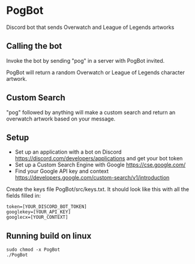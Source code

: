 # PogBot
Discord bot that sends Overwatch and League of Legends artworks

## Calling the bot
Invoke the bot by sending "pog" in a server with PogBot invited.

PogBot will return a random Overwatch or League of Legends character artwork. 

## Custom Search
"pog" followed by anything will make a custom search and return an overwatch artwork based on your message.

## Setup
- Set up an application with a bot on Discord https://discord.com/developers/applications and get your bot token
- Set up a Custom Search Engine with Google https://cse.google.com/
- Find your Google API key and context https://developers.google.com/custom-search/v1/introduction

Create the keys file PogBot/src/keys.txt. It should look like this with all the fields filled in:
```
token=[YOUR_DISCORD_BOT_TOKEN]
googlekey=[YOUR_API_KEY]
googlecx=[YOUR_CONTEXT]
```
## Running build on linux
```
sudo chmod -x PogBot
./PogBot
```
